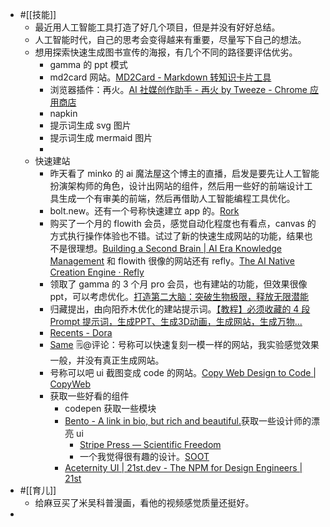 - #[[技能]]
    - 最近用人工智能工具打造了好几个项目，但是并没有好好总结。
    - 人工智能时代，自己的思考会变得越来有重要，尽量写下自己的想法。
    - 想用探索快速生成图书宣传的海报，有几个不同的路径要评估优劣。
        - gamma 的 ppt 模式
        -  md2card 网站。[MD2Card - Markdown 转知识卡片工具](https://md2card.com/zh/editor)
        - 浏览器插件：再火。[AI 社媒创作助手 - 再火 by Tweeze - Chrome 应用商店](https://chromewebstore.google.com/detail/ai-%E7%A4%BE%E5%AA%92%E5%88%9B%E4%BD%9C%E5%8A%A9%E6%89%8B-%E5%86%8D%E7%81%AB-by-tweeze/hplnkcllabdnbpmkgipndbdcmjnhbnnc)
        - napkin
        -  提示词生成 svg 图片
        - 提示词生成 mermaid 图片
        - 
    - 快速建站
        - 昨天看了 minko 的 ai 魔法屋这个博主的直播，启发是要先让人工智能扮演架构师的角色，设计出网站的组件，然后用一些好的前端设计工具生成一个有审美的前端，然后再借助人工智能编程工具优化。
        - bolt.new。还有一个号称快速建立 app 的。[Rork](https://rork.app/)
        - 购买了一个月的 flowith 会员，感觉自动化程度也有看点，canvas 的方式执行操作体验也不错。试过了新的快速生成网站的功能，结果也不是很理想。[Building a Second Brain | AI Era Knowledge Management](https://flo.host/1kMNrxm/#quiz) 和 flowith 很像的网站还有 refly。[The AI Native Creation Engine · Refly](https://refly.ai/)
        - 领取了 gamma 的 3 个月 pro 会员，也有建站的功能，但效果很像 ppt，可以考虑优化。[打造第二大脑：突破生物极限，释放无限潜能](https://gamma.app/docs/-5w7c4fspkdt615f?mode=doc)
        - 归藏提出，由向阳乔木优化的建站提示词。[【教程】必须收藏的 4 段 Prompt 提示词，生成PPT、生成3D动画，生成网站，生成万物...](https://mp.weixin.qq.com/s/mUThidjurJkLauQDU8ceCQ)
        - [Recents - Dora](https://www.dora.run/recents) 
        - [Same](https://same.new/chat/princeton-books-overview-f5s2jant2af) 🗒@评论：号称可以快速复刻一模一样的网站，我实验感觉效果一般，并没有真正生成网站。
        - 号称可以吧 ui 截图变成 code 的网站。[Copy Web Design to Code | CopyWeb](https://copyweb.ai/)
        - 获取一些好看的组件
            -  codepen 获取一些模块
            - [Bento - A link in bio, but rich and beautiful.](https://bento.me/xinyiheng)获取一些设计师的漂亮 ui
                - [Stripe Press — Scientific Freedom](https://press.stripe.com/scientific-freedom)
                - 一个我觉得很有趣的设计。[SOOT](https://play.soot.com/sootworld)
            - [Aceternity UI | 21st.dev - The NPM for Design Engineers | 21st](https://21st.dev/aceternity)
- #[[育儿]]
    - 给麻豆买了米吴科普漫画，看他的视频感觉质量还挺好。
- 
